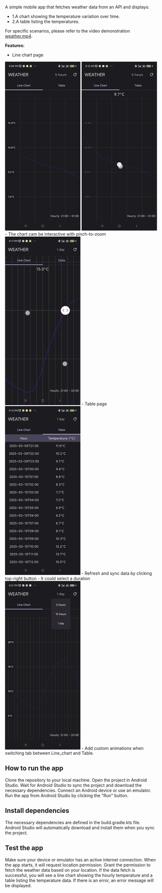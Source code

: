 A simple mobile app that fetches weather data from an API and displays:
- 1.A chart showing the temperature variation over time.
- 2.A table listing the temperatures.

For specific scenarios, please refer to the video demonstration [weather.mp4](doc/weather.mp4).

**Features:**

- Line chart page 
<img src="doc/linechart1.png" width="250" />
<img src="doc/linechart2.png" width="250" />
- The chart cam be interactive with pinch-to-zoom 
<img src="doc/linechart3.png" width="250" />
- Table page 
<img src="doc/table1.png" width="250" />
- Refresh and sync data by clicking top-right button
- It could select a duration
<img src="doc/linechart4.png" width="250" />
- Add custom animations when switching tab between Line_chart and Table.

## How to run the app

Clone the repository to your local machine.
Open the project in Android Studio.
Wait for Android Studio to sync the project and download the necessary dependencies.
Connect an Android device or use an emulator.
Run the app from Android Studio by clicking the "Run" button.

## Install dependencies

The necessary dependencies are defined in the build.gradle.kts file. Android Studio will
automatically download and install them when you sync the project.

## Test the app

Make sure your device or emulator has an active internet connection.
When the app starts, it will request location permission. Grant the permission to fetch the weather
data based on your location.
If the data fetch is successful, you will see a line chart showing the hourly temperature and a
table listing the temperature data.
If there is an error, an error message will be displayed.